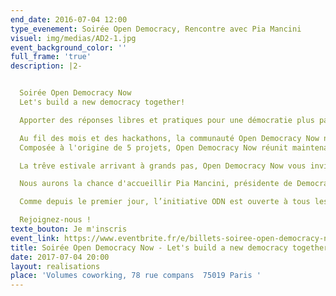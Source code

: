 ```yaml
---
end_date: 2016-07-04 12:00
type_evenement: Soirée Open Democracy, Rencontre avec Pia Mancini
visuel: img/medias/AD2-1.jpg
event_background_color: ''
full_frame: 'true'
description: |2-


  Soirée Open Democracy Now
  Let's build a new democracy together!

  Apporter des réponses libres et pratiques pour une démocratie plus participative. Depuis un an et demi, c’est la mission des hackathons Open Democracy Now!

  Au fil des mois et des hackathons, la communauté Open Democracy Now n'a cessé de grandir.
  Composée à l'origine de 5 projets, Open Democracy Now réunit maintenant une trentaine d'initiatives, allant de la consultation en ligne au budget participatif, en passant par la co-élaboration de la loi, l'information des citoyens, l'idéation collective, la transparence de l'action politique, etc.

  La trêve estivale arrivant à grands pas, Open Democracy Now vous invite à une soirée ouverte pour échanger sur les différents projets, dans une ambiance festive et conviviale.

  Nous aurons la chance d'accueillir Pia Mancini, présidente de Democracy Earth & co-fondatrice d'Open Collective.

  Comme depuis le premier jour, l’initiative ODN est ouverte à tous les projets qui partagent l’ambition de développer des réponses technologiques libres aux défis démocratiques.

  Rejoignez-nous !
texte_bouton: Je m'inscris
event_link: https://www.eventbrite.fr/e/billets-soiree-open-democracy-now-lets-build-a-new-democracy-together-35404233014
title: Soirée Open Democracy Now - Let's build a new democracy together
date: 2017-07-04 20:00
layout: realisations
place: 'Volumes coworking, 78 rue compans  75019 Paris '
---
```

